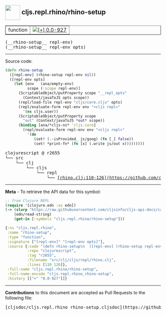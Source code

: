 ## <img width="48px" valign="middle" src="http://i.imgur.com/Hi20huC.png"> cljs.repl.rhino/rhino-setup

 <table border="1">
<tr>

<td>function</td>
<td><a href="https://github.com/cljsinfo/cljs-api-docs/tree/0.0-927"><img valign="middle" alt="[+] 0.0-927" src="https://img.shields.io/badge/+-0.0--927-lightgrey.svg"></a> </td>
</tr>
</table>

 <samp>
(__rhino-setup__ repl-env)<br>
</samp>
 <samp>
(__rhino-setup__ repl-env opts)<br>
</samp>

---





Source code:

```clj
(defn rhino-setup
  ([repl-env] (rhino-setup repl-env nil))
  ([repl-env opts]
    (let [env   (ana/empty-env)
          scope (:scope repl-env)]
      (ScriptableObject/putProperty scope "__repl_opts"
        (Context/javaToJS opts scope))
      (repl/load-file repl-env "cljs/core.cljs" opts)
      (repl/evaluate-form repl-env env "<cljs repl>"
        '(ns cljs.user))
      (ScriptableObject/putProperty scope
        "out" (Context/javaToJS *out* scope))
      (binding [ana/*cljs-ns* 'cljs.core]
        (repl/evaluate-form repl-env env "<cljs repl>"
          '(do
             (set! (.-isProvided_ js/goog) (fn [_] false))
             (set! *print-fn* (fn [x] (.write js/out x)))))))))
```

 <pre>
clojurescript @ r2655
└── src
    └── clj
        └── cljs
            └── repl
                └── <ins>[rhino.clj:110-126](https://github.com/clojure/clojurescript/blob/r2655/src/clj/cljs/repl/rhino.clj#L110-L126)</ins>
</pre>


---

__Meta__ - To retrieve the API data for this symbol:

```clj
;; from Clojure REPL
(require '[clojure.edn :as edn])
(-> (slurp "https://raw.githubusercontent.com/cljsinfo/cljs-api-docs/catalog/cljs-api.edn")
    (edn/read-string)
    (get-in [:symbols "cljs.repl.rhino/rhino-setup"]))
```

```clj
{:ns "cljs.repl.rhino",
 :name "rhino-setup",
 :type "function",
 :signature ["[repl-env]" "[repl-env opts]"],
 :source {:code "(defn rhino-setup\n  ([repl-env] (rhino-setup repl-env nil))\n  ([repl-env opts]\n    (let [env   (ana/empty-env)\n          scope (:scope repl-env)]\n      (ScriptableObject/putProperty scope \"__repl_opts\"\n        (Context/javaToJS opts scope))\n      (repl/load-file repl-env \"cljs/core.cljs\" opts)\n      (repl/evaluate-form repl-env env \"<cljs repl>\"\n        '(ns cljs.user))\n      (ScriptableObject/putProperty scope\n        \"out\" (Context/javaToJS *out* scope))\n      (binding [ana/*cljs-ns* 'cljs.core]\n        (repl/evaluate-form repl-env env \"<cljs repl>\"\n          '(do\n             (set! (.-isProvided_ js/goog) (fn [_] false))\n             (set! *print-fn* (fn [x] (.write js/out x)))))))))",
          :repo "clojurescript",
          :tag "r2655",
          :filename "src/clj/cljs/repl/rhino.clj",
          :lines [110 126]},
 :full-name "cljs.repl.rhino/rhino-setup",
 :full-name-encode "cljs.repl.rhino_rhino-setup",
 :history [["+" "0.0-927"]]}

```

---

__Contributions__ to this document are accepted as Pull Requests to the following file:

 <pre>
[cljsdoc/cljs.repl.rhino_rhino-setup.cljsdoc](https://github.com/cljsinfo/cljs-api-docs/blob/master/cljsdoc/cljs.repl.rhino_rhino-setup.cljsdoc)
</pre>

